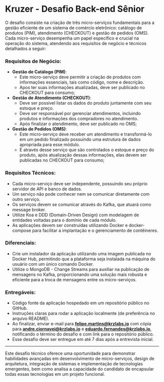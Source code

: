 # **Kruzer - Desafio Back-end Sênior**

O desafio consiste na criação de três micro-serviços fundamentais para a gestão eficiente de um sistema de comércio eletrônico: catálogo de produtos (PIM), atendimento (CHECKOUT) e gestão de pedidos (OMS). Cada micro-serviço desempenha um papel específico e crucial na operação do sistema, atendendo aos requisitos de negócio e técnicos detalhados a seguir:

### **Requisitos de Negócio:**

- **Gestão de Catálogo (PIM)**:
  - Este micro-serviço deve permitir a criação de produtos com informações essenciais, tais como código, nome e descrição.
  - Apos ter suas informações atualizadas, deve ser publicado no CHECKOUT para consumo;
- **Gestão de Atendimento (CHECKOUT)**:
  - Deve ser possível listar os dados do produto juntamente com seu estoque e preço. 
  - Deve ser responsável por gerenciar atendimentos, incluindo produtos e informações dos compradores no atendimento.
  - Após finalizar o atendimento, deve ser publicado no OMS;
- **Gestão de Pedidos (OMS)**:
  - Este micro-serviço deve receber um atendimento e transformá-lo em um pedido finalizado possuindo uma estrutura de dados apropriada para esse módulo.
  - É através desse serviço que são controlados o estoque e preço do produto, após atualização dessas informações, elas devem ser publicadas no CHECKOUT para consumo;

### **Requisitos Técnicos:**

- Cada micro-serviço deve ser independente, possuindo seu próprio servidor de API e banco de dados.
- Um serviço não pode conhecer nem se comunicar diretamente com outro serviço.
- Os serviços devem se comunicar através do Kafka, que atuará como message broker.
- Utilize Koa e DDD (Domain-Driven Design) com modelagem de entidades voltadas para o domínio de cada módulo.
- As aplicações devem ser construídas utilizando Docker e docker-compose para facilitar a implantação e o gerenciamento de contêineres.

### **Diferenciais:**

- Crie um instalador da aplicação utilizando uma imagem publicada no Docker Hub, permitindo que a plataforma seja instalada na máquina do usuário com um único comando Docker.
- Utilize o MongoDB - Change Streams para auxiliar na publicação de mensagens no Kafka, proporcionando uma solução mais robusta e eficiente para a troca de mensagens entre os micro-serviços.

### **Entregáveis:**
- Código fonte da aplicação hospedado em um repositório público no GitHub.
- Instruções claras para rodar a aplicação localmente (de preferência no arquivo README).
- Ao finalizar, enviar e-mail para **felipe.martins@krzlabs.io** com cópia para **andre.ciornavei@krzlabs.io** e **eduardo.fernandes@krzlabs.io**, notificando o término do desafio e com link para o repositório público.
- Esse desafio deve ser entregue em até 7 dias após a entrevista inicial.

---

Este desafio técnico oferece uma oportunidade para demonstrar habilidades avançadas em desenvolvimento de micro-serviços, design de arquitetura, integração de sistemas e implementação de tecnologias emergentes, bem como analisa a capacidade do candidato de encapsular todas essas tecnologias em um projeto funcional.
